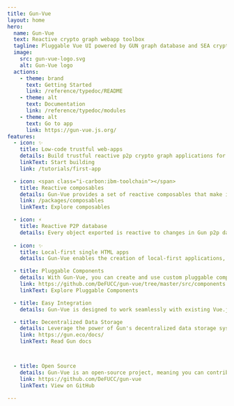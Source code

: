 ```yaml
---
title: Gun-Vue
layout: home
hero:
  name: Gun-Vue
  text: Reactive crypto graph webapp toolbox
  tagline: Pluggable Vue UI powered by GUN graph database and SEA cryptography
  image:
    src: gun-vue-logo.svg
    alt: Gun-Vue logo
  actions:
    - theme: brand
      text: Getting Started
      link: /reference/typedoc/README
    - theme: alt
      text: Documentation
      link: /reference/typedoc/modules
    - theme: alt
      text: Go to app
      link: https://gun-vue.js.org/
features:
  - icon: ✨
    title: Low-code trustful web-apps
    details: Build trustful reactive p2p crypto graph applications for casual use with family, friends and wider communities.
    linkText: Start building
    link: /tutorials/first-app

  - icon: <span class="i-carbon:ibm-toolchain"></span>
    title: Reactive composables
    details: Gun-Vue provides a set of reactive composables that make it easy to integrate Gun with Vue.js applications, allowing you to build powerful p2p apps with minimal boilerplate code.
    link: /packages/composables
    linkText: Explore composables

  - icon: ⚡️
    title: Reactive P2P database
    details: Every object exported is reactive to changes in Gun p2p database
  
  - icon: ✨
    title: Local-first single HTML apps
    details: Gun-Vue enables the creation of local-first applications, meaning data is stored locally and synced with the global network only when necessary. All the components and logic required for your Gun-Vue application can be packed into a single HTML file, simplifying deployment and making it easy to share your app with others.

  - title: Pluggable Components
    details: With Gun-Vue, you can create and use custom pluggable components, making it simple to extend the functionality of your app and reuse components across different projects.
    link: https://github.com/DeFUCC/gun-vue/tree/master/src/components
    linkText: Explore Pluggable Components

  - title: Easy Integration
    details: Gun-Vue is designed to work seamlessly with existing Vue.js projects, making it simple to add real-time data synchronization and other Gun features to your app without major refactoring.

  - title: Decentralized Data Storage
    details: Leverage the power of Gun's decentralized data storage system to build apps that are resistant to censorship and data loss, providing a secure and resilient foundation for your projects.
    link: https://gun.eco/docs/
    linkText: Read Gun docs



  - title: Open Source
    details: Gun-Vue is an open-source project, meaning you can contribute to its development, report issues, and collaborate with the community to help improve the toolkit and build better apps.
    link: https://github.com/DeFUCC/gun-vue
    linkText: View on GitHub

---
```



<style >
.VPImage {
  transform: translate(-50%, -50%) scale(2)  !important;
}
</style>

<script setup>

</script>
